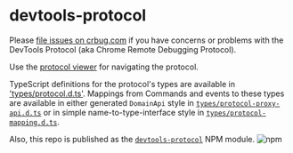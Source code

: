 # devtools-protocol

Please [file issues on crbug.com](https://bugs.chromium.org/p/chromium/issues/entry?template=DevTools+issue) if you have concerns or problems with the DevTools Protocol (aka Chrome Remote Debugging Protocol).

Use the [protocol viewer](https://chromedevtools.github.io/devtools-protocol/) for navigating the protocol.

TypeScript definitions for the protocol's types are available in ['types/protocol.d.ts'](https://github.com/ChromeDevTools/devtools-protocol/tree/master/types). Mappings from Commands and events to these types are available in either generated `DomainApi` style in [`types/protocol-proxy-api.d.ts`](https://github.com/ChromeDevTools/devtools-protocol/blob/master/types/protocol-proxy-api.d.ts) or in simple name-to-type-interface style in [`types/protocol-mapping.d.ts`](https://github.com/ChromeDevTools/devtools-protocol/blob/master/types/protocol-mapping.d.ts).

Also, this repo is published as the [`devtools-protocol`](https://www.npmjs.com/package/devtools-protocol) NPM module. 
![npm](https://img.shields.io/npm/v/devtools-protocol.svg?style=flat-square)
